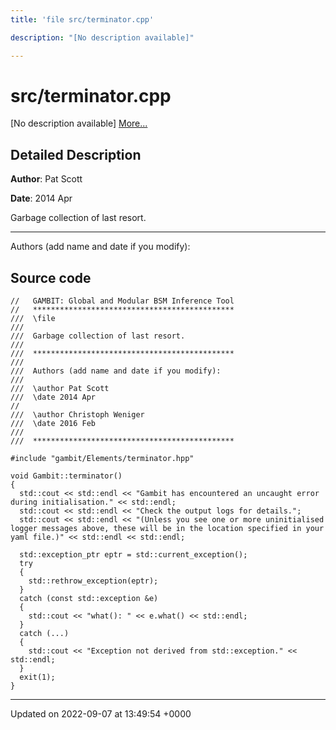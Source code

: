 ```yaml
---
title: 'file src/terminator.cpp'

description: "[No description available]"

---
```


# src/terminator.cpp



[No description available] [More...](#detailed-description)

## Detailed Description


**Author**: Pat Scott 

**Date**: 2014 Apr 

Garbage collection of last resort.



------------------

Authors (add name and date if you modify):




## Source code

```
//   GAMBIT: Global and Modular BSM Inference Tool
//   *********************************************
///  \file
///
///  Garbage collection of last resort.
///
///  *********************************************
///
///  Authors (add name and date if you modify):
///
///  \author Pat Scott
///  \date 2014 Apr
//
///  \author Christoph Weniger
///  \date 2016 Feb
///
///  *********************************************

#include "gambit/Elements/terminator.hpp"

void Gambit::terminator()
{
  std::cout << std::endl << "Gambit has encountered an uncaught error during initialisation." << std::endl;
  std::cout << std::endl << "Check the output logs for details.";
  std::cout << std::endl << "(Unless you see one or more uninitialised logger messages above, these will be in the location specified in your yaml file.)" << std::endl << std::endl;

  std::exception_ptr eptr = std::current_exception();
  try
  {
    std::rethrow_exception(eptr);
  }
  catch (const std::exception &e)
  {
    std::cout << "what(): " << e.what() << std::endl;
  }
  catch (...)
  {
    std::cout << "Exception not derived from std::exception." << std::endl;
  }
  exit(1);
}
```


-------------------------------

Updated on 2022-09-07 at 13:49:54 +0000
